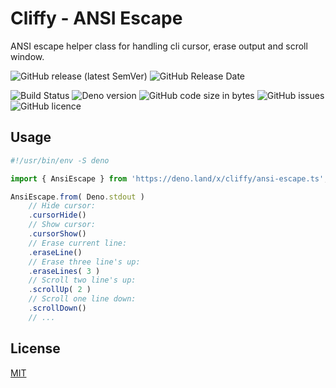 # Cliffy - ANSI Escape 

ANSI escape helper class for handling cli cursor, erase output and scroll window.

![GitHub release (latest SemVer)](https://img.shields.io/github/v/release/c4spar/deno-cliffy?logo=github) ![GitHub Release Date](https://img.shields.io/github/release-date/c4spar/deno-cliffy?logo=github)

![Build Status](https://github.com/c4spar/deno-cliffy/workflows/ci/badge.svg?branch=master) ![Deno version](https://img.shields.io/badge/deno-v0.41.0|v0.40.0|v0.39.0-green?logo=deno) ![GitHub code size in bytes](https://img.shields.io/github/languages/code-size/c4spar/deno-cliffy?logo=github) ![GitHub issues](https://img.shields.io/github/issues/c4spar/deno-cliffy?logo=github) ![GitHub licence](https://img.shields.io/github/license/c4spar/deno-cliffy?logo=github)

## Usage

```typescript
#!/usr/bin/env -S deno

import { AnsiEscape } from 'https://deno.land/x/cliffy/ansi-escape.ts';

AnsiEscape.from( Deno.stdout )
    // Hide cursor:
    .cursorHide()
    // Show cursor:
    .cursorShow()
    // Erase current line:
    .eraseLine()
    // Erase three line's up:
    .eraseLines( 3 )
    // Scroll two line's up:
    .scrollUp( 2 )
    // Scroll one line down:
    .scrollDown()
    // ...
```

## License

[MIT](LICENSE)
